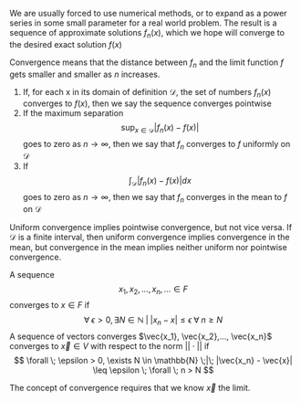 We are usually forced to use numerical methods, or to expand as a power series in some small parameter for a real world problem. The result is a sequence of approximate solutions $f_n(x)$, which we hope will converge to the desired exact solution $f(x)$

Convergence means that the distance between $f_n$ and the limit function $f$ gets smaller and smaller as $n$ increases.

1) If, for each x in its domain of definition $\mathcal{D}$, the set of numbers $f_n(x)$ converges to $f(x)$, then we say the sequence converges pointwise
2) If the maximum separation 
$$
\sup_{x\in\mathcal{D}}|f_n(x)-f(x)|
$$
goes to zero as $n \rightarrow \infty$, then we say that $f_n$ converges to $f$ uniformly on $\mathcal{D}$
3) If
$$
\int_\mathcal{D} |f_n(x)-f(x)|dx
$$
goes to zero as $n\rightarrow \infty$, then we say that $f_n$ converges in the mean to $f$ on $\mathcal{D}$

Uniform convergence implies pointwise convergence, but not vice versa. If $\mathcal{D}$ is a finite interval, then uniform convergence implies convergence in the mean, but convergence in the mean implies neither uniform nor pointwise convergence.

A sequence 
$$
x_1, x_2,...,x_n,... \in F
$$
converges to $x \in F$ if 
$$
\forall \; \epsilon > 0, \exists N \in \mathbb{N} \;|\; |x_n - x| \leq \epsilon \; \forall \; n \geq N
$$
A sequence of vectors converges $\vec{x_1}, \vec{x_2},..., \vec{x_n}$
converges to $\vec{x} \in V$
with respect to the norm $||\cdot||$ if 
$$
\forall \; \epsilon > 0, \exists N \in \mathbb{N} \;|\; |\vec{x_n} - \vec{x}| \leq \epsilon \; \forall \; n > N
$$

The concept of convergence requires that we know $\vec{x}$ the limit.


